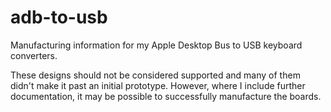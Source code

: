 # adb-to-usb

Manufacturing information for my Apple Desktop Bus to USB keyboard converters.

These designs should not be considered supported and many of them didn't make it
past an initial prototype. However, where I include further documentation, it
may be possible to successfully manufacture the boards.

